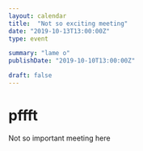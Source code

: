 ```yaml
---
layout: calendar
title:  "Not so exciting meeting"
date: "2019-10-13T13:00:00Z"
type: event

summary: "lame o"
publishDate: "2019-10-10T13:00:00Z"

draft: false
---
```


# pffft

Not so important meeting here